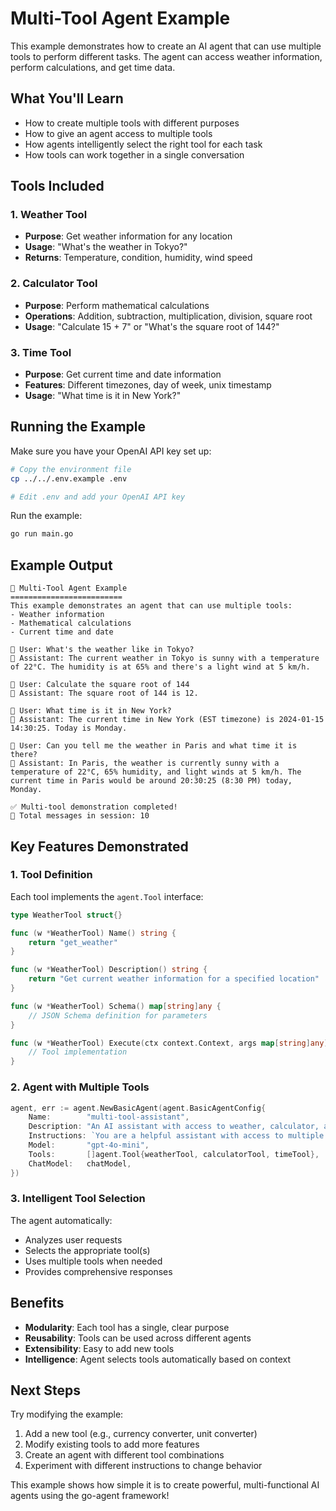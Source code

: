 # Multi-Tool Agent Example

This example demonstrates how to create an AI agent that can use multiple tools to perform different tasks. The agent can access weather information, perform calculations, and get time data.

## What You'll Learn

- How to create multiple tools with different purposes
- How to give an agent access to multiple tools
- How agents intelligently select the right tool for each task
- How tools can work together in a single conversation

## Tools Included

### 1. Weather Tool
- **Purpose**: Get weather information for any location
- **Usage**: "What's the weather in Tokyo?"
- **Returns**: Temperature, condition, humidity, wind speed

### 2. Calculator Tool  
- **Purpose**: Perform mathematical calculations
- **Operations**: Addition, subtraction, multiplication, division, square root
- **Usage**: "Calculate 15 + 7" or "What's the square root of 144?"

### 3. Time Tool
- **Purpose**: Get current time and date information
- **Features**: Different timezones, day of week, unix timestamp
- **Usage**: "What time is it in New York?"

## Running the Example

Make sure you have your OpenAI API key set up:

```bash
# Copy the environment file
cp ../../.env.example .env

# Edit .env and add your OpenAI API key
```

Run the example:

```bash
go run main.go
```

## Example Output

```
🤖 Multi-Tool Agent Example
=========================
This example demonstrates an agent that can use multiple tools:
- Weather information
- Mathematical calculations
- Current time and date

👤 User: What's the weather like in Tokyo?
🤖 Assistant: The current weather in Tokyo is sunny with a temperature of 22°C. The humidity is at 65% and there's a light wind at 5 km/h.

👤 User: Calculate the square root of 144
🤖 Assistant: The square root of 144 is 12.

👤 User: What time is it in New York?
🤖 Assistant: The current time in New York (EST timezone) is 2024-01-15 14:30:25. Today is Monday.

👤 User: Can you tell me the weather in Paris and what time it is there?
🤖 Assistant: In Paris, the weather is currently sunny with a temperature of 22°C, 65% humidity, and light winds at 5 km/h. The current time in Paris would be around 20:30:25 (8:30 PM) today, Monday.

✅ Multi-tool demonstration completed!
💬 Total messages in session: 10
```

## Key Features Demonstrated

### 1. Tool Definition
Each tool implements the `agent.Tool` interface:

```go
type WeatherTool struct{}

func (w *WeatherTool) Name() string {
    return "get_weather"
}

func (w *WeatherTool) Description() string {
    return "Get current weather information for a specified location"
}

func (w *WeatherTool) Schema() map[string]any {
    // JSON Schema definition for parameters
}

func (w *WeatherTool) Execute(ctx context.Context, args map[string]any) (any, error) {
    // Tool implementation
}
```

### 2. Agent with Multiple Tools
```go
agent, err := agent.NewBasicAgent(agent.BasicAgentConfig{
    Name:        "multi-tool-assistant",
    Description: "An AI assistant with access to weather, calculator, and time tools",
    Instructions: `You are a helpful assistant with access to multiple tools...`,
    Model:       "gpt-4o-mini",
    Tools:       []agent.Tool{weatherTool, calculatorTool, timeTool},
    ChatModel:   chatModel,
})
```

### 3. Intelligent Tool Selection
The agent automatically:
- Analyzes user requests
- Selects the appropriate tool(s)
- Uses multiple tools when needed
- Provides comprehensive responses

## Benefits

- **Modularity**: Each tool has a single, clear purpose
- **Reusability**: Tools can be used across different agents
- **Extensibility**: Easy to add new tools
- **Intelligence**: Agent selects tools automatically based on context

## Next Steps

Try modifying the example:
1. Add a new tool (e.g., currency converter, unit converter)
2. Modify existing tools to add more features
3. Create an agent with different tool combinations
4. Experiment with different instructions to change behavior

This example shows how simple it is to create powerful, multi-functional AI agents using the go-agent framework!
